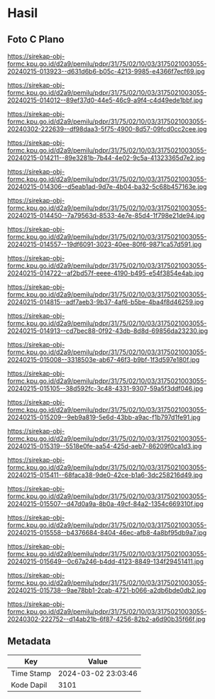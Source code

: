 # Hasil

## Foto C Plano

https://sirekap-obj-formc.kpu.go.id/d2a9/pemilu/pdpr/31/75/02/10/03/3175021003055-20240215-013923--d631d6b6-b05c-4213-9985-e4366f7ecf69.jpg

https://sirekap-obj-formc.kpu.go.id/d2a9/pemilu/pdpr/31/75/02/10/03/3175021003055-20240215-014012--89ef37d0-44e5-46c9-a9f4-c4d49ede1bbf.jpg

https://sirekap-obj-formc.kpu.go.id/d2a9/pemilu/pdpr/31/75/02/10/03/3175021003055-20240302-222639--df98daa3-5f75-4900-8d57-09fcd0cc2cee.jpg

https://sirekap-obj-formc.kpu.go.id/d2a9/pemilu/pdpr/31/75/02/10/03/3175021003055-20240215-014211--89e3281b-7b44-4e02-9c5a-41323365d7e2.jpg

https://sirekap-obj-formc.kpu.go.id/d2a9/pemilu/pdpr/31/75/02/10/03/3175021003055-20240215-014306--d5eab1ad-9d7e-4b04-ba32-5c68b457163e.jpg

https://sirekap-obj-formc.kpu.go.id/d2a9/pemilu/pdpr/31/75/02/10/03/3175021003055-20240215-014450--7a79563d-8533-4e7e-85d4-1f798e21de94.jpg

https://sirekap-obj-formc.kpu.go.id/d2a9/pemilu/pdpr/31/75/02/10/03/3175021003055-20240215-014557--19df6091-3023-40ee-80f6-9871ca57d591.jpg

https://sirekap-obj-formc.kpu.go.id/d2a9/pemilu/pdpr/31/75/02/10/03/3175021003055-20240215-014722--af2bd57f-eeee-4190-b495-e54f3854e4ab.jpg

https://sirekap-obj-formc.kpu.go.id/d2a9/pemilu/pdpr/31/75/02/10/03/3175021003055-20240215-014815--adf7aeb3-9b37-4af6-b5be-4ba4f8d46259.jpg

https://sirekap-obj-formc.kpu.go.id/d2a9/pemilu/pdpr/31/75/02/10/03/3175021003055-20240215-014913--cd7bec88-0f92-43db-8d8d-69856da23230.jpg

https://sirekap-obj-formc.kpu.go.id/d2a9/pemilu/pdpr/31/75/02/10/03/3175021003055-20240215-015008--3318503e-ab67-46f3-b9bf-1f3d597e180f.jpg

https://sirekap-obj-formc.kpu.go.id/d2a9/pemilu/pdpr/31/75/02/10/03/3175021003055-20240215-015105--38d592fc-3c48-4331-9307-59a5f3ddf046.jpg

https://sirekap-obj-formc.kpu.go.id/d2a9/pemilu/pdpr/31/75/02/10/03/3175021003055-20240215-015209--9eb9a819-5e6d-43bb-a9ac-f1b797d1fe91.jpg

https://sirekap-obj-formc.kpu.go.id/d2a9/pemilu/pdpr/31/75/02/10/03/3175021003055-20240215-015319--5518e0fe-aa54-425d-aeb7-86209f0ca1d3.jpg

https://sirekap-obj-formc.kpu.go.id/d2a9/pemilu/pdpr/31/75/02/10/03/3175021003055-20240215-015411--68faca38-9de0-42ce-b1a6-3dc258216d49.jpg

https://sirekap-obj-formc.kpu.go.id/d2a9/pemilu/pdpr/31/75/02/10/03/3175021003055-20240215-015507--d47d0a9a-8b0a-49cf-84a2-1354c669310f.jpg

https://sirekap-obj-formc.kpu.go.id/d2a9/pemilu/pdpr/31/75/02/10/03/3175021003055-20240215-015558--b4376684-8404-46ec-afb8-4a8bf95db9a7.jpg

https://sirekap-obj-formc.kpu.go.id/d2a9/pemilu/pdpr/31/75/02/10/03/3175021003055-20240215-015649--0c67a246-b4dd-4123-8849-134f29451411.jpg

https://sirekap-obj-formc.kpu.go.id/d2a9/pemilu/pdpr/31/75/02/10/03/3175021003055-20240215-015738--9ae78bb1-2cab-4721-b066-a2db6bde0db2.jpg

https://sirekap-obj-formc.kpu.go.id/d2a9/pemilu/pdpr/31/75/02/10/03/3175021003055-20240302-222752--d14ab21b-6f87-4256-82b2-a6d90b35f66f.jpg


## Metadata

| Key        | Value               |
| ---------- | ------------------- |
| Time Stamp | 2024-03-02 23:03:46 |
| Kode Dapil | 3101                |



